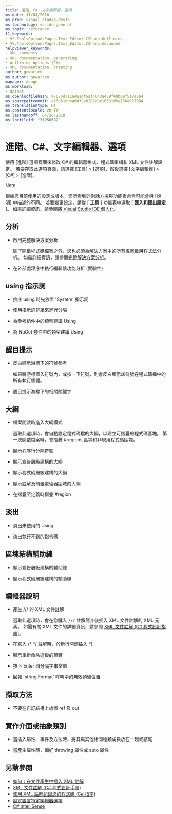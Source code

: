 ```yaml
---
title: 進階、C#、文字編輯器、選項
ms.date: 11/04/2016
ms.prod: visual-studio-dev15
ms.technology: vs-ide-general
ms.topic: reference
f1_keywords:
- VS.ToolsOptionsPages.Text_Editor.CSharp.Outlining
- VS.ToolsOptionsPages.Text_Editor.CSharp.Advanced
helpviewer_keywords:
- XML comments
- XML documentation, generating
- outlining options [C#]
- XML documentation, creating
author: gewarren
ms.author: gewarren
manager: douge
ms.workload:
- dotnet
ms.openlocfilehash: a7675d711a4a1df6af4643a459f49b6ef518e5b4
ms.sourcegitcommit: e13e61ddea6032a8282abe16131d9e136a927984
ms.translationtype: HT
ms.contentlocale: zh-TW
ms.lasthandoff: 04/26/2018
ms.locfileid: "31950682"
---
```

# <a name="options-text-editor-c-advanced"></a>進階、C#、文字編輯器、選項

使用 [進階] 選項頁面來修改 C# 的編輯器格式、程式碼重構和 XML 文件註解設定。 若要存取此選項頁面，請選擇 [工具] > [選項]，然後選擇 [文字編輯器] > [C#] > [進階]。

> [!NOTE]
> 根據您目前使用的設定或版本，您所看到的對話方塊與功能表命令可能會與 [說明] 中描述的不同。 若要變更設定，請從 [ **工具** ] 功能表中選取 [ **匯入和匯出設定** ]。 如需詳細資訊，請參閱[將 Visual Studio IDE 個人化](../../ide/personalizing-the-visual-studio-ide.md)。

## <a name="analysis"></a>分析

- 啟用完整解決方案分析

   除了開啟程式碼檔案之外，您也必須為解決方案中的所有檔案啟用程式法分析。 如需詳細資訊，請參閱[完整解決方案分析](../../code-quality/how-to-enable-and-disable-full-solution-analysis-for-managed-code.md)。

- 在外部處理序中執行編輯器功能分析 (實驗性)

## <a name="using-directives"></a>using 指示詞

- 排序 using 時先放置 'System' 指示詞

- 使用指示詞群組來進行分隔

- 為參考組件中的類型建議 Using

- 為 NuGet 套件中的類型建議 Using

## <a name="highlighting"></a>醒目提示

- 反白顯示游標下的符號參考

   如果將游標置入符號內，或按一下符號，則會反白顯示該符號在程式碼檔中的所有執行個體。

- 醒目提示游標下的相關關鍵字

## <a name="outlining"></a>大綱

- 檔案開啟時進入大綱模式

   選取此選項時，會自動設定程式碼檔的大綱，以建立可摺疊的程式碼區塊。 第一次開啟檔案時，會摺疊 #regions 區塊和非現用程式碼區塊。

- 顯示程序行分隔符號

- 顯示宣告層級建構的大綱

- 顯示程式碼層級建構的大綱

- 顯示註解及前置處理器區域的大綱

- 在摺疊至定義時摺疊 #region

## <a name="fading"></a>淡出

- 淡出未使用的 Using

- 淡出執行不到的指令碼

## <a name="block-structure-guides"></a>區塊結構輔助線

- 顯示宣告層級建構的輔助線

- 顯示程式碼層級建構的輔助線

## <a name="editor-help"></a>編輯器說明

- 產生 /// 的 XML 文件註解

   選取此選項時，會在您鍵入 `///` 註解簡介後插入 XML 文件註解的 XML 元素。 如需有關 XML 文件的詳細資訊，請參閱 [XML 文件註解 (C# 程式設計指南)](/dotnet/csharp/programming-guide/xmldoc/xml-documentation-comments)。

- 在寫入 /\* \*/ 註解時，於新行開頭插入 \*)

- 顯示重新命名追蹤的預覽

- 按下 Enter 時分隔字串常值

- 回報 'string.Format' 呼叫中的無效預留位置

## <a name="extract-method"></a>擷取方法

- 不要在自訂結構上放置 ref 及 out

## <a name="implement-interface-or-abstract-class"></a>實作介面或抽象類別

- 當插入屬性、事件及方法時，將其與其他相同種類成員放在一起或結尾

- 當產生屬性時，偏好 throwing 屬性或 auto 屬性

## <a name="see-also"></a>另請參閱

- [如何：在文件產生中插入 XML 註解](../../ide/reference/generate-xml-documentation-comments.md)
- [XML 文件註解 (C# 程式設計手冊)](/dotnet/csharp/programming-guide/xmldoc/xml-documentation-comments)
- [使用 XML 註解記錄您的程式碼 (C# 指南)](/dotnet/csharp/codedoc)
- [設定語言特定編輯器選項](../../ide/reference/setting-language-specific-editor-options.md)
- [C# IntelliSense](../../ide/visual-csharp-intellisense.md)